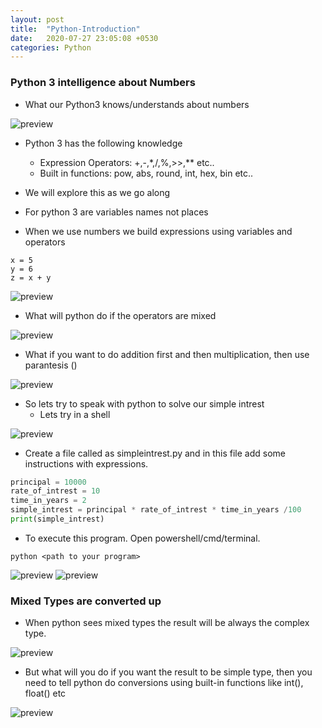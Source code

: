 ```yaml
---
layout: post
title:  "Python-Introduction"
date:   2020-07-27 23:05:08 +0530
categories: Python
---
```

### Python 3 intelligence about Numbers
* What our Python3 knows/understands about numbers

![preview](../../../../assets/python19.png)

* Python 3 has the following knowledge
  * Expression Operators: +,-,*,/,%,>>,** etc..
  * Built in functions: pow, abs, round, int, hex, bin etc..

* We will explore this as we go along
* For python 3 are variables names not places
* When we use numbers we build expressions using variables and operators
```
x = 5
y = 6
z = x + y
```
![preview](../../../../assets/python20.png)

* What will python do if the operators are mixed

![preview](../../../../assets/python21.png)

* What if you want to do addition first and then multiplication, then use parantesis ()

![preview](../../../../assets/python22.png)

* So lets try to speak with python to solve our simple intrest
  * Lets try in a shell

![preview](../../../../assets/python23.png)

  * Create a file called as simpleintrest.py and in this file add some instructions with expressions.
```python
principal = 10000
rate_of_intrest = 10
time_in_years = 2
simple_intrest = principal * rate_of_intrest * time_in_years /100
print(simple_intrest)
```
* To execute this program. Open powershell/cmd/terminal.
```
python <path to your program>
```
![preview](../../../../assets/python24.png)
![preview](../../../../assets/python25.png)

### Mixed Types are converted up
* When python sees mixed types the result will be always the complex type.

![preview](../../../../assets/python26.png)

* But what will you do if you want the result to be simple type, then you need to tell python do conversions using built-in functions like int(), float() etc

![preview](../../../../assets/python27.png)